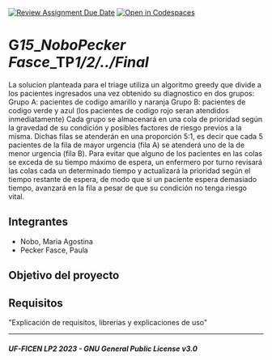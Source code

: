 [![Review Assignment Due Date](https://classroom.github.com/assets/deadline-readme-button-24ddc0f5d75046c5622901739e7c5dd533143b0c8e959d652212380cedb1ea36.svg)](https://classroom.github.com/a/LcojlfsQ)
[![Open in Codespaces](https://classroom.github.com/assets/launch-codespace-7f7980b617ed060a017424585567c406b6ee15c891e84e1186181d67ecf80aa0.svg)](https://classroom.github.com/open-in-codespaces?assignment_repo_id=12612322)
# G***15***_***Nobo******Pecker Fasce***_TP***1/2/../Final***
  La solucion planteada para el triage utiliza un algoritmo greedy que divide a los pacientes ingresados una vez obtenido su diagnostico en dos grupos:
    Grupo A: pacientes de codigo amarillo y naranja
    Grupo B: pacientes de codigo verde y azul
    (los pacientes de codigo rojo seran atendidos inmediatamente)
  Cada grupo se almacenará en una cola de prioridad según la gravedad de su condición y posibles factores de riesgo previos a la misma. Dichas filas se atenderán en una proporción 5:1, es decir que cada 5 pacientes de la fila de mayor urgencia (fila A) se atenderá uno de la de menor urgencia (fila B). Para evitar que alguno de los pacientes en las colas se exceda de su tiempo máximo de espera, un enfermero por turno revisará las colas cada un determinado tiempo y actualizará la prioridad según el tiempo restante de espera, de modo que si un paciente espera demasiado tiempo, avanzará en la fila a pesar de que su condición no tenga riesgo vital.
  

## Integrantes
- Nobo, Maria Agostina
- Pecker Fasce, Paula

## Objetivo del proyecto


## Requisitos
"Explicación de requisitos, librerias y explicaciones de uso"

---
##### UF-FICEN LP2 2023 - GNU General Public License v3.0

